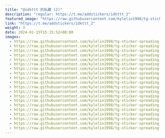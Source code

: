 ```yaml
---
title: "@idkttt 的私藏 (2)"
description: "regular: https://t.me/addstickers/idkttt_2"
featured_image: "https://raw.githubusercontent.com/kylelin1998/tg-sticker-spreading-worldwide-images/main/img/b0865735-a50a-4f09-8241-f2d25a05b460.jpg"
link: "https://t.me/addstickers/idkttt_2"
weight: 3
date: 2024-01-15T15:15:52+08:00
images:
  - https://raw.githubusercontent.com/kylelin1998/tg-sticker-spreading-worldwide-images/main/img/b0865735-a50a-4f09-8241-f2d25a05b460.jpg
  - https://raw.githubusercontent.com/kylelin1998/tg-sticker-spreading-worldwide-images/main/img/afb8cc07-dd4d-490a-bbc8-7b8282e76691.jpg
  - https://raw.githubusercontent.com/kylelin1998/tg-sticker-spreading-worldwide-images/main/img/b7aaf20d-5c30-4368-bc7b-b22bf9d85ed1.jpg
  - https://raw.githubusercontent.com/kylelin1998/tg-sticker-spreading-worldwide-images/main/img/af4148c9-56f5-4857-b77a-f839de1f7087.jpg
  - https://raw.githubusercontent.com/kylelin1998/tg-sticker-spreading-worldwide-images/main/img/554897b9-57c1-4cad-afdd-5f06b5e2accb.jpg
  - https://raw.githubusercontent.com/kylelin1998/tg-sticker-spreading-worldwide-images/main/img/5e30c636-346c-4e80-9efa-264e6d22af5a.jpg
  - https://raw.githubusercontent.com/kylelin1998/tg-sticker-spreading-worldwide-images/main/img/648ae85a-3e78-408a-bdea-8f8ea77bffbc.jpg
  - https://raw.githubusercontent.com/kylelin1998/tg-sticker-spreading-worldwide-images/main/img/dad563be-53fd-455b-bb26-9d3d5c6f3573.jpg
  - https://raw.githubusercontent.com/kylelin1998/tg-sticker-spreading-worldwide-images/main/img/ba1215df-fc83-4a10-9853-b0f2ce72a93c.jpg
  - https://raw.githubusercontent.com/kylelin1998/tg-sticker-spreading-worldwide-images/main/img/b4a652ac-17b3-482a-9346-253b3550aebd.jpg
  - https://raw.githubusercontent.com/kylelin1998/tg-sticker-spreading-worldwide-images/main/img/3213ec9f-4b84-44ab-976b-9d5bb392c80c.jpg
  - https://raw.githubusercontent.com/kylelin1998/tg-sticker-spreading-worldwide-images/main/img/303a81f6-16ab-478e-aecf-666d48da2c28.jpg
  - https://raw.githubusercontent.com/kylelin1998/tg-sticker-spreading-worldwide-images/main/img/692dbc40-3ddb-4320-9399-8f0b1f036630.jpg
  - https://raw.githubusercontent.com/kylelin1998/tg-sticker-spreading-worldwide-images/main/img/3a39680d-55d2-4f39-b89c-fc07eb26dab2.jpg
  - https://raw.githubusercontent.com/kylelin1998/tg-sticker-spreading-worldwide-images/main/img/0c8bb96b-b7cc-4860-83bb-bf4ae40562ec.jpg
  - https://raw.githubusercontent.com/kylelin1998/tg-sticker-spreading-worldwide-images/main/img/0a96028a-0c12-4b57-a789-09987dcec695.jpg
  - https://raw.githubusercontent.com/kylelin1998/tg-sticker-spreading-worldwide-images/main/img/761964bd-286e-446d-a577-383fa8ebcc68.jpg
  - https://raw.githubusercontent.com/kylelin1998/tg-sticker-spreading-worldwide-images/main/img/a459a7bf-1d1b-42bc-b384-936ce01d8efe.jpg
  - https://raw.githubusercontent.com/kylelin1998/tg-sticker-spreading-worldwide-images/main/img/41144005-ec4a-4f2d-b19b-87f864b642c6.jpg
  - https://raw.githubusercontent.com/kylelin1998/tg-sticker-spreading-worldwide-images/main/img/06920171-0fee-4905-83a8-196e0dfa50b7.jpg
---
```

